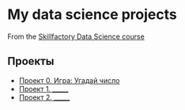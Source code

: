 # My data science projects
From the [Skillfactory Data Science course](https://skillfactory.ru/data-scientist)
## Проекты 

* [Проект 0. Игра: Угадай число](https://github.com/Demian010101/Sf_data_science/blob/main/Game_v2.py)
* [Проект 1. _____](___)
* [Проект 2. _____](___)